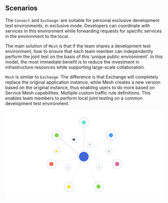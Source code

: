 ## Scenarios

The `Connect` and `Exchange'`are suitable for personal exclusive development test environments, in exclusive mode. Developers can coordinate with services in this environment while forwarding requests for specific services in the environment to the local.

The main solution of `Mesh` is that if the team shares a development test environment, how to ensure that each team member can independently perform the joint test on the basis of this 'unique public environment'. In this model, the most immediate benefit is to reduce the investment in infrastructure resources while supporting large-scale collaboration.

`Mesh` is similar to `Exchange`. The difference is that Exchange will completely replace the original application instance, while Mesh creates a new version based on the original instance, thus enabling users to do more based on Service Mesh capabilities. Multiple custom traffic rule definitions. This enables team members to perform local joint testing on a common development test environment.

![logo](../../media/logo-large.png)
